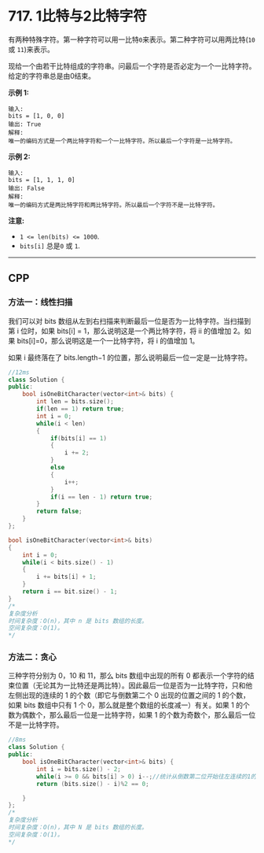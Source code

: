 # 717. 1比特与2比特字符

有两种特殊字符。第一种字符可以用一比特`0`来表示。第二种字符可以用两比特(`10` 或 `11`)来表示。

现给一个由若干比特组成的字符串。问最后一个字符是否必定为一个一比特字符。给定的字符串总是由0结束。

**示例 1:**

```
输入: 
bits = [1, 0, 0]
输出: True
解释: 
唯一的编码方式是一个两比特字符和一个一比特字符。所以最后一个字符是一比特字符。
```

**示例 2:**

```
输入: 
bits = [1, 1, 1, 0]
输出: False
解释: 
唯一的编码方式是两比特字符和两比特字符。所以最后一个字符不是一比特字符。
```

**注意:**

- `1 <= len(bits) <= 1000`.
- `bits[i]` 总是`0` 或 `1`.

***

## CPP

### 方法一：线性扫描

我们可以对 bits 数组从左到右扫描来判断最后一位是否为一比特字符。当扫描到第 i 位时，如果 bits[i] = 1，那么说明这是一个两比特字符，将 ii 的值增加 2。如果 bits[i]=0，那么说明这是一个一比特字符，将 i 的值增加 1。

如果 i 最终落在了 bits.length−1 的位置，那么说明最后一位一定是一比特字符。

```cpp
//12ms
class Solution {
public:
    bool isOneBitCharacter(vector<int>& bits) {
        int len = bits.size();
        if(len == 1) return true;
        int i = 0;
        while(i < len)
        {
            if(bits[i] == 1)
            {
                i += 2;
            }
            else
            {
                i++;
            }
            if(i == len - 1) return true;
        }
        return false;
    }
};

bool isOneBitCharacter(vector<int>& bits)
{
    int i = 0;
    while(i < bits.size() - 1)
    {
        i += bits[i] + 1;
    }
    return i == bit.size() - 1;
}
/*
复杂度分析
时间复杂度：O(n)，其中 n 是 bits 数组的长度。
空间复杂度：O(1)。
*/
```



### 方法二：贪心

三种字符分别为 0，10 和 11，那么 bits 数组中出现的所有 0 都表示一个字符的结束位置（无论其为一比特还是两比特）。因此最后一位是否为一比特字符，只和他左侧出现的连续的 1 的个数（即它与倒数第二个 0 出现的位置之间的 1 的个数，如果 bits 数组中只有 1 个 0，那么就是整个数组的长度减一）有关。如果 1 的个数为偶数个，那么最后一位是一比特字符，如果 1 的个数为奇数个，那么最后一位不是一比特字符。

```cpp
//8ms
class Solution {
public:
    bool isOneBitCharacter(vector<int>& bits) {
        int i = bits.size() - 2;
        while(i >= 0 && bits[i] > 0) i--;//统计从倒数第二位开始往左连续的1的个数
        return (bits.size() - i)%2 == 0;

    }
};
/*
复杂度分析
时间复杂度：O(n)，其中 N 是 bits 数组的长度。
空间复杂度：O(1)。
*/
```

